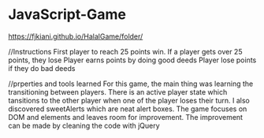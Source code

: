 # JavaScript-Game
https://fjkiani.github.io/HalalGame/folder/


//Instructions 
First player to reach 25 points win. 
If a player gets over 25 points, they lose
Player earns points by doing good deeds
Player lose points if they do bad deeds

//prperties and tools learned
For this game, the main thing was learning the transitioning between players.
There is an active player state which tansitions to the other player when one of the player loses their turn. I also discovered sweetAlerts 
which are neat alert boxes. The game focuses on DOM and elements and leaves room for improvement. The improvement can be made by cleaning the code
with jQuery
